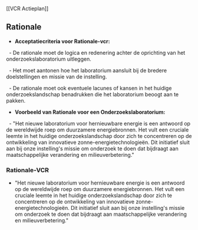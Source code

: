   

[[VCR Actieplan]]

  

## Rationale

  

- **Acceptatiecriteria voor Rationale-vcr:**

  - De rationale moet de logica en redenering achter de oprichting van het onderzoekslaboratorium uitleggen.

  - Het moet aantonen hoe het laboratorium aansluit bij de bredere doelstellingen en missie van de instelling.

  - De rationale moet ook eventuele lacunes of kansen in het huidige onderzoekslandschap benadrukken die het laboratorium beoogt aan te pakken.

  

- **Voorbeeld van Rationale voor een Onderzoekslaboratorium:**

  - "Het nieuwe laboratorium voor hernieuwbare energie is een antwoord op de wereldwijde roep om duurzamere energiebronnen. Het vult een cruciale leemte in het huidige onderzoekslandschap door zich te concentreren op de ontwikkeling van innovatieve zonne-energietechnologieën. Dit initiatief sluit aan bij onze instelling's missie om onderzoek te doen dat bijdraagt aan maatschappelijke verandering en milieuverbetering."

  

### Rationale-VCR

  

- "Het nieuwe laboratorium voor hernieuwbare energie is een antwoord op de wereldwijde roep om duurzamere energiebronnen. Het vult een cruciale leemte in het huidige onderzoekslandschap door zich te concentreren op de ontwikkeling van innovatieve zonne-energietechnologieën. Dit initiatief sluit aan bij onze instelling's missie om onderzoek te doen dat bijdraagt aan maatschappelijke verandering en milieuverbetering."